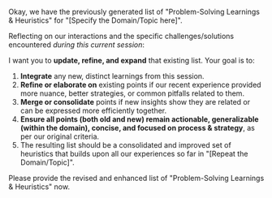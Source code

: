 Okay, we have the previously generated list of "Problem-Solving Learnings & Heuristics" for "[Specify the Domain/Topic here]".

Reflecting on our interactions and the specific challenges/solutions encountered *during this current session*:

I want you to **update, refine, and expand** that existing list.
Your goal is to:
1.  **Integrate** any new, distinct learnings from this session.
2.  **Refine or elaborate on** existing points if our recent experience provided more nuance, better strategies, or common pitfalls related to them.
3.  **Merge or consolidate** points if new insights show they are related or can be expressed more efficiently together.
4.  **Ensure all points (both old and new) remain actionable, generalizable (within the domain), concise, and focused on process & strategy**, as per our original criteria.
5.  The resulting list should be a consolidated and improved set of heuristics that builds upon all our experiences so far in "[Repeat the Domain/Topic]".

Please provide the revised and enhanced list of "Problem-Solving Learnings & Heuristics" now.
